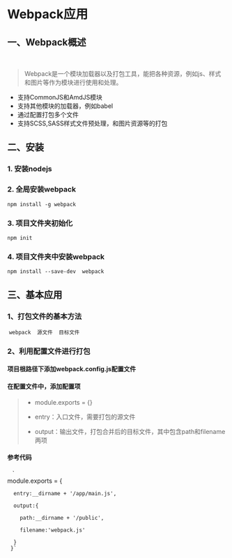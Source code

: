 # Webpack应用
## 一、Webpack概述
   
   > Webpack是一个模块加载器以及打包工具，能把各种资源，例如js、样式和图片等作为模块进行使用和处理。
   
   * 支持CommonJS和AmdJS模块
   * 支持其他模块的加载器，例如babel
   * 通过配置打包多个文件
   * 支持SCSS,SASS样式文件预处理，和图片资源等的打包
## 二、安装
### 1. 安装nodejs
### 2. 全局安装webpack
 
 `npm install -g webpack`
  
### 3. 项目文件夹初始化
 
 `npm init`
  
### 4. 项目文件夹中安装webpack
 
 `npm install --save-dev  webpack`
    
## 三、基本应用
### 1、打包文件的基本方法
 
  `webpack  源文件  目标文件`
   
### 2、利用配置文件进行打包
 #### 项目根路径下添加webpack.config.js配置文件
 #### 在配置文件中，添加配置项
>
>* module.exports = {}
>
>* entry：入口文件，需要打包的源文件
>
>* output：输出文件，打包合并后的目标文件，其中包含path和filename两项
>

 #### 参考代码
 
    `  
      module.exports = {
      
      entry:__dirname + '/app/main.js',      
      
      output:{
      
        path:__dirname + '/public',
        
        filename:'webpack.js'
        
      }
     }`

